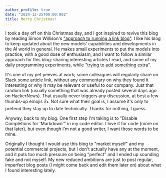 ```yaml
---
author_profile: true
date: "2024-12-25T00:00:00Z"
title: Merry Christmas!
---
```


I took a day off on this Christmas day, and I got inspired to revive this blog by reading Simon Willison's ["approach to running a link blog"](https://simonwillison.net/2024/Dec/22/link-blog/). I like his blog to keep updated about the new models' capabilities and developments in the AI world in general. He makes small experiments to put the models into practice, with a good dose of enthusiasm, and I want to follow a similar approach for this blog: sharing interesting articles I read, and some of my daily programming experiments, while ["trying to add something extra"](https://simonwillison.net/2024/Dec/22/link-blog/#trying-to-add-something-extra).

It's one of my pet peeves at work; some colleagues will regularly share on Slack some article link, without any commentary on why they found it interesting or why it may be relevant or useful to our company. Just that random link (usually something that was already posted several days ago on HackerNews). That usually never triggers any discussion, at best a few thumbs-up emojis 👍. Not sure what their goal is, I assume it's only to pretend they stay up to date technically. Thanks for nothing, I guess.

Anyway, back to my blog. One first step I'm taking is to "Disable Completions for 'Markdown'" in my code editor. I love it for code (more on that later), but even though I'm not a good writer, I want those words to be mine.

Originally I thought I would use this blog to "market myself" and my potential commercial projects, but I don't actually have any at the moment, and it puts too much pressure on being "perfect" and I ended up sounding fake and not myself. My new reduced ambitions are just to post regular, imperfect blog posts (I might come back and edit them later on) about what I found interesting lately.